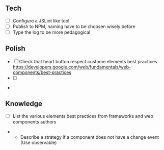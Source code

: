 
## Tech
- [ ] Configure a JSLint like tool
- [ ] Publish to NPM, naming have to be choosen wisely before
- [ ] Type the log to be more pedagogical

## Polish
- [ ] Check that heart button respect custome elements best practices https://developers.google.com/web/fundamentals/web-components/best-practices
- [ ] 
- 



## Knowledge
- [ ] List the various elements best practices from frameworks and web components authors
- - Describe a strategy if a component does not have a change event (Use observable)